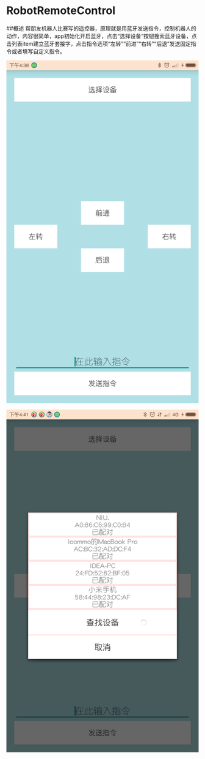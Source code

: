 # RobotRemoteControl

##概述
帮朋友机器人比赛写的遥控器，原理就是用蓝牙发送指令，控制机器人的动作，内容很简单，app初始化开启蓝牙，点击“选择设备”按钮搜索蓝牙设备，点击列表item建立蓝牙套接字，点击指令选项“左转”“前进”“右转”“后退”发送固定指令或者填写自定义指令。  
  
![doublecircle](./screenshot/Screenshot_2016-03-28-16-38-54_com.loommo.robot2.png)  
  
![doublecircle](./screenshot/Screenshot_2016-03-28-16-41-21_com.loommo.robot2.png)
